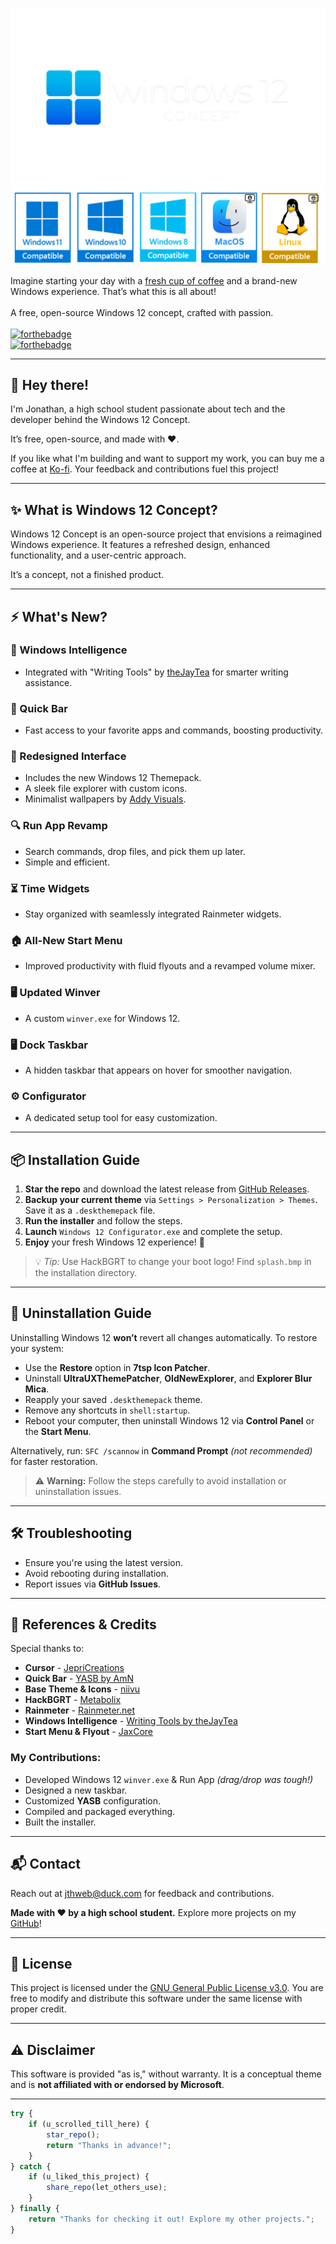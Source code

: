 ![Logo](logo.png)  
![Compatible](compatible.png)  

Imagine starting your day with a [fresh cup of coffee](https://ko-fi.com/jthweb) and a brand-new Windows experience. That’s what this is all about!
<br><br>
A free, open-source Windows 12 concept, crafted with passion.
<br><br>
[![forthebadge](https://forthebadge.com/images/badges/for-you.svg)](https://forthebadge.com)  
[![forthebadge](https://forthebadge.com/images/badges/built-with-love.svg)](https://forthebadge.com)

</div>

----

## 👋 Hey there!

I'm Jonathan, a high school student passionate about tech and the developer behind the Windows 12 Concept.

It’s free, open-source, and made with ❤️.

If you like what I'm building and want to support my work, you can buy me a coffee at [Ko-fi](https://ko-fi.com/jthweb). Your feedback and contributions fuel this project!

---

## ✨ What is Windows 12 Concept?

Windows 12 Concept is an open-source project that envisions a reimagined Windows experience. It features a refreshed design, enhanced functionality, and a user-centric approach.

It’s a concept, not a finished product.

---

## ⚡ What's New?

### 🌟 Windows Intelligence
- Integrated with "Writing Tools" by [theJayTea](https://github.com/theJayTea/WritingTools) for smarter writing assistance.

### 🚀 Quick Bar
- Fast access to your favorite apps and commands, boosting productivity.

### 🎨 Redesigned Interface
- Includes the new Windows 12 Themepack.
- A sleek file explorer with custom icons.
- Minimalist wallpapers by [Addy Visuals](https://youtube.com/@addyvisuals).

### 🔍 Run App Revamp
- Search commands, drop files, and pick them up later.
- Simple and efficient.

### ⏳ Time Widgets
- Stay organized with seamlessly integrated Rainmeter widgets.

### 🏠 All-New Start Menu
- Improved productivity with fluid flyouts and a revamped volume mixer.

### 🖥️ Updated Winver
- A custom `winver.exe` for Windows 12.

### 🖥️ Dock Taskbar
- A hidden taskbar that appears on hover for smoother navigation.

### ⚙️ Configurator
- A dedicated setup tool for easy customization.

---

## 📦 Installation Guide

1. **Star the repo** and download the latest release from [GitHub Releases](https://github.com/jthweb/Windows-12/releases).
2. **Backup your current theme** via `Settings > Personalization > Themes`. Save it as a `.deskthemepack` file.
3. **Run the installer** and follow the steps.
4. **Launch** `Windows 12 Configurator.exe` and complete the setup.
5. **Enjoy** your fresh Windows 12 experience! 🚀

> 💡 *Tip:* Use HackBGRT to change your boot logo! Find `splash.bmp` in the installation directory.

---

## 🔄 Uninstallation Guide

Uninstalling Windows 12 **won’t** revert all changes automatically. To restore your system:

- Use the **Restore** option in **7tsp Icon Patcher**.
- Uninstall **UltraUXThemePatcher**, **OldNewExplorer**, and **Explorer Blur Mica**.
- Reapply your saved `.deskthemepack` theme.
- Remove any shortcuts in `shell:startup`.
- Reboot your computer, then uninstall Windows 12 via **Control Panel** or the **Start Menu**.

Alternatively, run:
`SFC /scannow`
in **Command Prompt** *(not recommended)* for faster restoration.

> ⚠ **Warning:** Follow the steps carefully to avoid installation or uninstallation issues.

---

## 🛠️ Troubleshooting

- Ensure you're using the latest version.
- Avoid rebooting during installation.
- Report issues via **GitHub Issues**.

---

## 📜 References & Credits

Special thanks to:

- **Cursor** - [JepriCreations](https://deviantart.com/jepricreations)
- **Quick Bar** - [YASB by AmN](https://github.com/amnweb)
- **Base Theme & Icons** - [niivu](https://deviantart.com/niivu)
- **HackBGRT** - [Metabolix](https://github.com/Metabolix)
- **Rainmeter** - [Rainmeter.net](https://www.rainmeter.net)
- **Windows Intelligence** - [Writing Tools by theJayTea](https://github.com/thejaytea)
- **Start Menu & Flyout** - [JaxCore](https://github.com/jaxcore)

### My Contributions:
- Developed Windows 12 `winver.exe` & Run App *(drag/drop was tough!)*
- Designed a new taskbar.
- Customized **YASB** configuration.
- Compiled and packaged everything.
- Built the installer.

---

## 📬 Contact

Reach out at [jthweb@duck.com](mailto:jthweb@duck.com) for feedback and contributions.

**Made with ❤️ by a high school student.** Explore more projects on my [GitHub](https://github.com/jthweb)!

---

## 📄 License

This project is licensed under the [GNU General Public License v3.0](LICENSE). You are free to modify and distribute this software under the same license with proper credit.

---

## ⚠️ Disclaimer

This software is provided "as is," without warranty. It is a conceptual theme and is **not affiliated with or endorsed by Microsoft**.

---

```javascript
try {
    if (u_scrolled_till_here) {
        star_repo();
        return "Thanks in advance!";
    }
} catch {
    if (u_liked_this_project) {
        share_repo(let_others_use);
    }
} finally {
    return "Thanks for checking it out! Explore my other projects.";
}
```